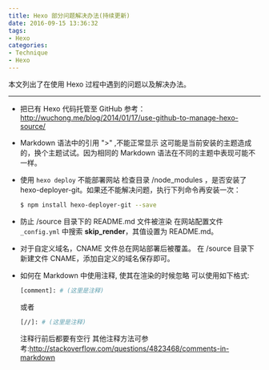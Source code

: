 ```yaml
---
title: Hexo 部分问题解决办法(持续更新)
date: 2016-09-15 13:36:32
tags:
- Hexo
categories:
- Technique
- Hexo
---
```


本文列出了在使用 Hexo 过程中遇到的问题以及解决办法。

<!--more-->

---

* 把已有 Hexo 代码托管至 GitHub
  参考：<http://wuchong.me/blog/2014/01/17/use-github-to-manage-hexo-source/>

* Markdown 语法中的引用 ">" ,不能正常显示
  这可能是当前安装的主题造成的，换个主题试试。因为相同的 Markdown 语法在不同的主题中表现可能不一样。

* 使用 `hexo deploy` 不能部署网站
  检查目录 /node_modules ，是否安装了 hexo-deployer-git。如果还不能解决问题，执行下列命令再安装一次：

  ```bash
  $ npm install hexo-deployer-git --save
  ```

* 防止 /source 目录下的 README.md 文件被渲染
  在网站配置文件 `_config.yml` 中搜索 **skip_render**，其值设置为 README.md。

* 对于自定义域名，CNAME 文件总在网站部署后被覆盖。
  在 /source 目录下新建文件 CNAME，添加自定义的域名保存即可。

* 如何在 Markdown 中使用注释, 使其在渲染的时候忽略
  可以使用如下格式:

  ```bash
  [comment]: # (这里是注释)
  ```

  或者

  ```bash
  [//]: # (这里是注释)
  ```

  注释行前后都要有空行
  其他注释方法可参考:<http://stackoverflow.com/questions/4823468/comments-in-markdown>
